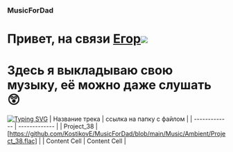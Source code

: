 ### MusicForDad
# Привет, на связи [Егор](https://github.com/KostikovE)![](https://github.com/blackcater/blackcater/raw/main/images/Hi.gif) 
# Здесь я выкладываю свою музыку, её можно даже слушать 😲


[![Typing SVG](https://readme-typing-svg.herokuapp.com?color=%2336BCF7&lines=Сейчас+я+пишу+эмбиент)](https://git.io/typing-svg)
| Название трека  | ссылка на папку с файлом |
| ------------- | ------------- |
| Project_38  | [https://github.com/KostikovE/MusicForDad/blob/main/Music/Ambient/Project_38.flac]  |
| Content Cell  | Content Cell  |
